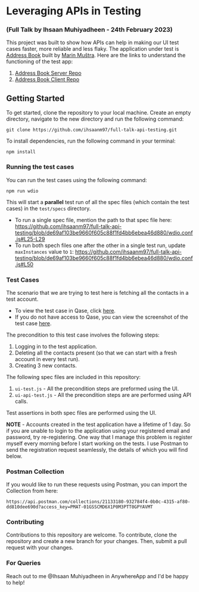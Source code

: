 # Leveraging APIs in Testing
### (Full Talk by Ihsaan Muhiyadheen - 24th February 2023)

This project was built to show how APIs can help in making our UI test cases faster, more reliable and less flaky. The application under test is [Address Book](https://mmustra-address-book.herokuapp.com/) built by [Marin Muštra](https://github.com/mmustra). Here are the links to understand the functioning of the test app:
1) [Address Book Server Repo](https://github.com/mmustra/address-book-server)
2) [Address Book Client Repo](https://github.com/mmustra/address-book-client)

## Getting Started

To get started, clone the repository to your local machine. Create an empty directory, navigate to the new directory and run the following command:
```console
git clone https://github.com/ihsaanm97/full-talk-api-testing.git
```
To install dependencies, run the following command in your terminal:
```console
npm install
```

### Running the test cases
You can run the test cases using the following command:
```console
npm run wdio
```
This will start a **parallel** test run of all the spec files (which contain the test cases) in the `test/specs` directory.
- To run a single spec file, mention the path to that spec file here:
https://github.com/ihsaanm97/full-talk-api-testing/blob/de69af103be9660f605c88f1fd4bb6ebea46d880/wdio.conf.js#L25-L29
- To run both spech files one after the other in a single test run, update `maxInstances` value to `1`:
https://github.com/ihsaanm97/full-talk-api-testing/blob/de69af103be9660f605c88f1fd4bb6ebea46d880/wdio.conf.js#L50

### Test Cases
The scenario that we are trying to test here is fetching all the contacts in a test account.
- To view the test case in Qase, click [here](https://app.qase.io/project/DP?case=9&previewMode=modal&suite=3).
- If you do not have access to Qase, you can view the screenshot of the test case [here](https://share.anysnap.app/fXSMJa9bw9f1).

The precondition to this test case involves the following steps:
1) Logging in to the test application.
2) Deleting all the contacts present (so that we can start with a fresh account in every test run).
3) Creating 3 new contacts.

The following spec files are included in this repository:
1) `ui-test.js` - All the precondition steps are preformed using the UI.
2) `ui-api-test.js` - All the precondition steps are are performed using API calls.

Test assertions in both spec files are performed using the UI.

**NOTE** - Accounts created in the test application have a lifetime of 1 day. So if you are unable to login to the application using your registered email and password, try re-registering. One way that I manage this problem is register myself every morning before I start working on the tests. I use Postman to send the registration request seamlessly, the details of which you will find below.

### Postman Collection
If you would like to run these requests using Postman, you can import the Collection from here:
```url
https://api.postman.com/collections/21133180-932784f4-0b0c-4315-af80-dd810dee690d?access_key=PMAT-01GSSCMD6X1P0M3PTT0GPYAVMT
```

### Contributing
Contributions to this repository are welcome. To contribute, clone the repository and create a new branch for your changes. Then, submit a pull request with your changes.

### For Queries
Reach out to me @Ihsaan Muhiyadheen in AnywhereApp and I'd be happy to help!
